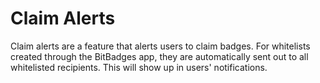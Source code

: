 # Claim Alerts

Claim alerts are a feature that alerts users to claim badges. For whitelists created through the BitBadges app, they are automatically sent out to all whitelisted recipients. This will show up in users' notifications.

